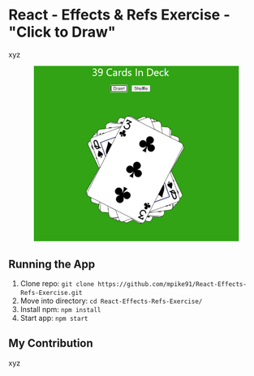 # React - Effects & Refs Exercise - "Click to Draw"
xyz

<p align="center">
  <img width="80%" src="readme.png" alt="Image of app">
</p>

## Running the App
1) Clone repo: `git clone https://github.com/mpike91/React-Effects-Refs-Exercise.git`
2) Move into directory: `cd React-Effects-Refs-Exercise/`
3) Install npm: `npm install`
4) Start app: `npm start`

## My Contribution
xyz
